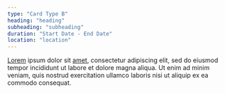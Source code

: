 ```yaml
---
type: "Card Type B"
heading: "heading"
subheading: "subheading"
duration: "Start Date - End Date"
location: "location"
---
```


<a href="http://www.lipsum.com/" target="_blank">Lorem</a> ipsum dolor sit <a href="http://www.lipsum.com/" target="_blank">amet</a>, consectetur adipiscing elit, sed do eiusmod tempor incididunt ut labore et dolore magna aliqua. Ut enim ad minim veniam, quis nostrud exercitation ullamco laboris nisi ut aliquip ex ea commodo consequat.
